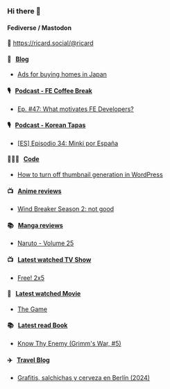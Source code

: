 ### Hi there 👋

#### Fediverse / Mastodon

🐘 https://ricard.social/@ricard

#### 📝 &nbsp;&nbsp;[Blog](https://ricard.blog)

- [Ads for buying homes in Japan](https://ricard.blog/other/ads-for-buying-homes-in-japan/)

#### 🎙 &nbsp;&nbsp;[Podcast - FE Coffee Break](https://frontendcoffeebreak.transistor.fm/)

- [Ep. #47: What motivates FE Developers?](https://share.transistor.fm/s/77049065)

#### 🎙 &nbsp;&nbsp;[Podcast - Korean Tapas](https://koreantapas.show/)

- [[ES] Episodio 34: Minki por España](https://podcasters.spotify.com/pod/show/korean-tapas/episodes/ES-Episodio-34-Minki-por-Espaa-e2h7iun)

#### 👨🏻‍💻 &nbsp;&nbsp;[Code](https://ricard.dev)

- [How to turn off thumbnail generation in WordPress](https://ricard.dev/how-to-turn-off-thumbnail-generation-in-wordpress/)

#### 📺 &nbsp;&nbsp;[Anime reviews](https://anime.ricard.blog)

- [Wind Breaker Season 2: not good](https://anime.ricard.blog/rants/wind-breaker-season-2/)

#### 📚 &nbsp;&nbsp;[Manga reviews](https://anime.ricard.blog)

- [Naruto - Volume 25](https://manga.ricard.blog/reviews/naruto/volume/25/)

#### 📺 &nbsp;&nbsp;[Latest watched TV Show](https://quicoto.github.io/reviews/tv-shows)

- [Free! 2x5](https://quicoto.github.io/reviews/tv-shows/free/2x5)

#### 🍿 &nbsp;&nbsp;[Latest watched Movie](https://quicoto.github.io/reviews/movies/)

- [The Game](https://quicoto.github.io/reviews/movies/the-game/)

#### 📚 &nbsp;&nbsp;[Latest read Book](https://ricard.blog/books/)

- [Know Thy Enemy (Grimm&#39;s War, #5)](https://www.goodreads.com/review/show/7019803899?utm_medium=api&amp;utm_source=rss)

#### ✈️ &nbsp;&nbsp;[Travel Blog](https://www.quicoto.com/)

- [Grafitis, salchichas y cerveza en Berlín (2024)](https://www.quicoto.com/grafitis-salchichas-y-cerveza-en-berlin-2024/)
